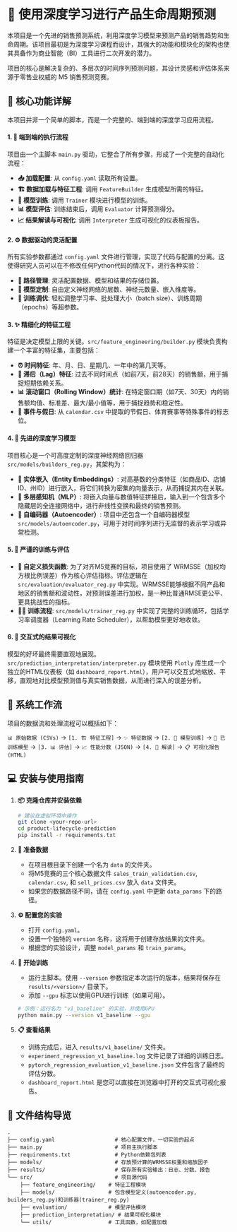 # 🚀 使用深度学习进行产品生命周期预测

本项目是一个先进的销售预测系统，利用深度学习模型来预测产品的销售趋势和生命周期。该项目最初是为深度学习课程而设计，其强大的功能和模块化的架构也使其具备作为商业智能（BI）工具进行二次开发的潜力。

项目的核心是解决复杂的、多层次的时间序列预测问题，其设计灵感和评估体系来源于零售业权威的 M5 销售预测竞赛。

## 🔧 核心功能详解

本项目并非一个简单的脚本，而是一个完整的、端到端的深度学习应用流程。

#### 1. 🔄 端到端的执行流程
项目由一个主脚本 `main.py` 驱动，它整合了所有步骤，形成了一个完整的自动化流程：
- **📥 加载配置**: 从 `config.yaml` 读取所有设置。
- **🏗️ 数据加载与特征工程**: 调用 `FeatureBuilder` 生成模型所需的特征。
- **🧠 模型训练**: 调用 `Trainer` 模块进行模型的训练。
- **📊 模型评估**: 训练结束后，调用 `Evaluator` 计算预测得分。
- **📈 结果解读与可视化**: 调用 `Interpreter` 生成可视化的仪表板报告。

#### 2. ⚙️ 数据驱动的灵活配置
所有实验参数都通过 `config.yaml` 文件进行管理，实现了代码与配置的分离。这使得研究人员可以在不修改任何Python代码的情况下，进行各种实验：
- **📁 路径管理**: 灵活配置数据、模型和结果的存储位置。
- **🎯 模型定制**: 自由定义神经网络的层数、神经元数量、嵌入维度等。
- **🔧 训练调优**: 轻松调整学习率、批处理大小（batch size）、训练周期（epochs）等超参数。

#### 3. ✨ 精细化的特征工程
特征是决定模型上限的关键。`src/feature_engineering/builder.py` 模块负责构建一个丰富的特征集，主要包括：
- **⏰ 时间特征**: 年、月、日、星期几、一年中的第几天等。
- **🔄 滞后（Lag）特征**: 过去不同时间点（如前7天，前28天）的销售额，用于捕捉短期依赖关系。
- **📊 滚动窗口（Rolling Window）统计**: 在特定窗口期（如7天、30天）内的销售额均值、标准差、最大/最小值等，用于捕捉趋势和稳定性。
- **🎉 事件与假日**: 从 `calendar.csv` 中提取的节假日、体育赛事等特殊事件的标志位。

#### 4. 🤖 先进的深度学习模型
项目核心是一个可高度定制的深度神经网络回归器 `src/models/builders_reg.py`，其架构为：
- **🔗 实体嵌入（Entity Embeddings）**: 对高基数的分类特征（如商品ID、店铺ID、州ID）进行嵌入，将它们转换为密集的向量表示，从而捕捉其内在关联。
- **🧩 多层感知机（MLP）**: 将嵌入向量与数值特征拼接后，输入到一个包含多个隐藏层的全连接网络中，进行非线性变换和最终的销售预测。
- **🔮 自编码器（Autoencoder）**: 项目中还包含一个自编码器模型 `src/models/autoencoder.py`，可用于对时间序列进行无监督的表示学习或异常检测。

#### 5. 📏 严谨的训练与评估
- **🎯 自定义损失函数**: 为了对齐M5竞赛的目标，项目使用了 WRMSSE（加权均方根比例误差）作为核心评估指标。评估逻辑在 `src/evaluation/evaluator_reg.py` 中实现。WRMSSE能够根据不同产品和地区的销售额和波动性，对预测误差进行加权，是一种比普通RMSE更公平、更具挑战性的指标。
- **🏃‍♂️ 训练流程**: `src/models/trainer_reg.py` 中实现了完整的训练循环，包括学习率调度器（Learning Rate Scheduler），以帮助模型更好地收敛。

#### 6. 🎨 交互式的结果可视化
模型的好坏最终需要直观地展现。`src/prediction_interpretation/interpreter.py` 模块使用 `Plotly` 库生成一个独立的HTML仪表板（如 `dashboard_report.html`），用户可以交互式地缩放、平移，直观地对比模型预测值与真实销售数据，从而进行深入的误差分析。

## 🔄 系统工作流

项目的数据流和处理流程可以概括如下：

`📊 原始数据 (CSVs)` -> `[1. 🏗️ 特征工程]` -> `✨ 特征数据` -> `[2. 🧠 模型训练]` -> `🤖 已训练模型` -> `[3. 📊 评估]` -> `📈 性能分数 (JSON)` -> `[4. 🎨 解读]` -> `📋 可视化报告 (HTML)`

## 💻 安装与使用指南

1.  **📦 克隆仓库并安装依赖**
    ```bash
    # 建议在虚拟环境中操作
    git clone <your-repo-url>
    cd product-lifecycle-prediction
    pip install -r requirements.txt
    ```

2.  **📁 准备数据**
    - 在项目根目录下创建一个名为 `data` 的文件夹。
    - 将M5竞赛的三个核心数据文件 `sales_train_validation.csv`, `calendar.csv`, 和 `sell_prices.csv` 放入 `data` 文件夹。
    - 如果您的数据路径不同，请在 `config.yaml` 中更新 `data_params` 下的路径。

3.  **⚙️ 配置您的实验**
    - 打开 `config.yaml`。
    - 设置一个独特的 `version` 名称，这将用于创建存放结果的文件夹。
    - 根据您的实验设计，调整 `model_params` 和 `train_params`。

4.  **🚀 开始训练**
    - 运行主脚本。使用 `--version` 参数指定本次运行的版本，结果将保存在 `results/<version>/` 目录下。
    - 添加 `--gpu` 标志以使用GPU进行训练（如果可用）。

    ```bash
    # 示例：运行名为 "v1_baseline" 的实验，并使用GPU
    python main.py --version v1_baseline --gpu
    ```

5.  **📋 查看结果**
    - 训练完成后，进入 `results/v1_baseline/` 文件夹。
    - `experiment_regression_v1_baseline.log` 文件记录了详细的训练日志。
    - `pytorch_regression_evaluation_v1_baseline.json` 文件包含了最终的评估分数。
    - `dashboard_report.html` 是您可以直接在浏览器中打开的交互式可视化报告。

## 📂 文件结构导览



```
.
├── config.yaml                   # 核心配置文件，一切实验的起点
├── main.py                       # 项目主执行脚本
├── requirements.txt              # Python依赖包列表
├── models/                       # 存放预计算的WRMSSE权重和缩放因子
├── results/                      # 保存所有实验输出：日志、分数、报告
└── src/                          # 项目源代码
    ├── feature_engineering/    # 特征工程模块
    ├── models/                 # 包含模型定义(autoencoder.py, builders_reg.py)和训练器(trainer_reg.py)
    ├── evaluation/             # 模型评估模块
    ├── prediction_interpretation/ # 结果可视化模块
    └── utils/                  # 工具函数，如配置加载
```